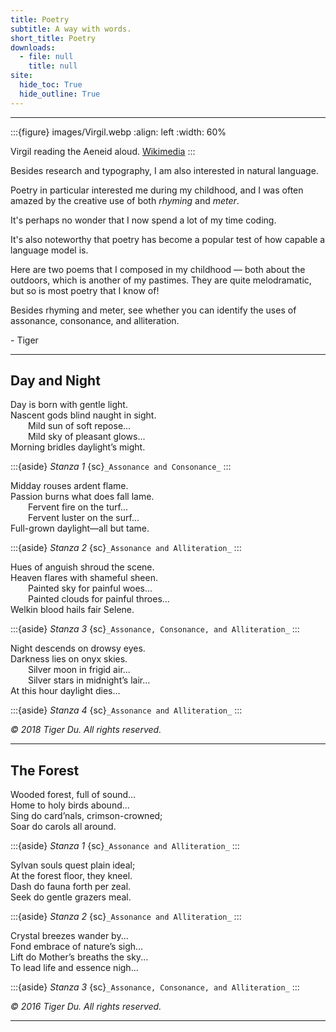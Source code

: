 ```yaml
---
title: Poetry
subtitle: A way with words.
short_title: Poetry
downloads:
  - file: null
    title: null
site:
  hide_toc: True
  hide_outline: True
---
```


---

:::{figure} images/Virgil.webp
:align: left
:width: 60%

Virgil reading the Aeneid aloud. [Wikimedia](https://commons.wikimedia.org/wiki/File:Virgil_Reading_the_Aeneid.jpg)
:::

Besides research and typography, I am also interested in natural language.

Poetry in particular interested me during my childhood, and I was often amazed by the creative use of both _rhyming_ and _meter_.

It's perhaps no wonder that I now spend a lot of my time coding.

It's also noteworthy that poetry has become a popular test of how capable a language model is.

Here are two poems that I composed in my childhood — both about the outdoors, which is another of my pastimes. They are quite melodramatic, but so is most poetry that I know of!

Besides rhyming and meter, see whether you can identify the uses of assonance, consonance, and alliteration.

\- Tiger

---

## Day and Night

Day is born with gentle light. \
Nascent gods blind naught in sight. \
&ensp;&ensp;&ensp;&ensp;Mild sun of soft repose... \
&ensp;&ensp;&ensp;&ensp;Mild sky of pleasant glows... \
Morning bridles daylight’s might.

:::{aside} _Stanza 1_
{sc}`_Assonance and Consonance_`
:::

Midday rouses ardent flame. \
Passion burns what does fall lame. \
&ensp;&ensp;&ensp;&ensp;Fervent fire on the turf... \
&ensp;&ensp;&ensp;&ensp;Fervent luster on the surf... \
Full-grown daylight—all but tame.

:::{aside} _Stanza 2_
{sc}`_Assonance and Alliteration_`
:::

Hues of anguish shroud the scene. \
Heaven flares with shameful sheen. \
&ensp;&ensp;&ensp;&ensp;Painted sky for painful woes... \
&ensp;&ensp;&ensp;&ensp;Painted clouds for painful throes... \
Welkin blood hails fair Selene.

:::{aside} _Stanza 3_
{sc}`_Assonance, Consonance, and Alliteration_`
:::

Night descends on drowsy eyes. \
Darkness lies on onyx skies. \
&ensp;&ensp;&ensp;&ensp;Silver moon in frigid air... \
&ensp;&ensp;&ensp;&ensp;Silver stars in midnight’s lair... \
At this hour daylight dies...

:::{aside} _Stanza 4_
{sc}`_Assonance and Alliteration_`
:::

_© 2018 Tiger Du. All rights reserved._

---

## The Forest

Wooded forest, full of sound... \
Home to holy birds abound... \
Sing do card’nals, crimson-crowned; \
Soar do carols all around.

:::{aside} _Stanza 1_
{sc}`_Assonance and Alliteration_`
:::

Sylvan souls quest plain ideal; \
At the forest floor, they kneel. \
Dash do fauna forth per zeal. \
Seek do gentle grazers meal.

:::{aside} _Stanza 2_
{sc}`_Assonance and Alliteration_`
:::

Crystal breezes wander by... \
Fond embrace of nature’s sigh... \
Lift do Mother’s breaths the sky... \
To lead life and essence nigh...

:::{aside} _Stanza 3_
{sc}`_Assonance, Consonance, and Alliteration_`
:::

_© 2016 Tiger Du. All rights reserved._

---
